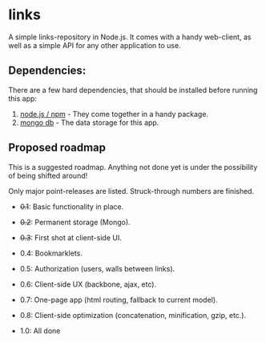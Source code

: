 links
=====

A simple links-repository in Node.js. It comes with a handy web-client, as well
as a simple API for any other application to use.


Dependencies:
-------------

There are a few hard dependencies, that should be installed before running
this app:

1. [node.js / npm](http://nodejs.org) - They come together in a handy package.
2. [mongo db](http://mongodb.org) - The data storage for this app.


Proposed roadmap
----------------

This is a suggested roadmap. Anything not done yet is under the possibility of
being shifted around!

Only major point-releases are listed. Struck-through numbers are finished.

- <s>0.1</s>: Basic functionality in place.
- <s>0.2</s>: Permanent storage (Mongo).
- <s>0.3</s>: First shot at client-side UI.
- 0.4: Bookmarklets.
- 0.5: Authorization (users, walls between links).
- 0.6: Client-side UX (backbone, ajax, etc).
- 0.7: One-page app (html routing, fallback to current model).
- 0.8: Client-side optimization (concatenation, minification, gzip, etc.).

- 1.0: All done
